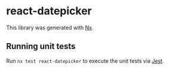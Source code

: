 # react-datepicker

This library was generated with [Nx](https://nx.dev).

## Running unit tests

Run `nx test react-datepicker` to execute the unit tests via [Jest](https://jestjs.io).
